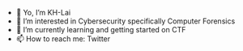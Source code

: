 - 👋 Yo, I’m KH-Lai
- 👀 I’m interested in Cybersecurity specifically Computer Forensics
- 🌱 I’m currently learning and getting started on CTF
- 📫 How to reach me: Twitter

<!---
KH-Lai/KH-Lai is a ✨ special ✨ repository because its `README.md` (this file) appears on your GitHub profile.
You can click the Preview link to take a look at your changes.
--->
